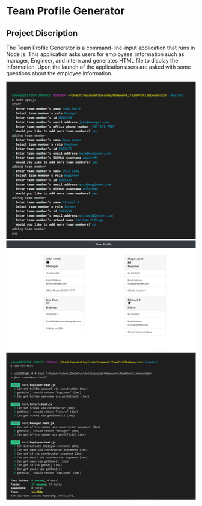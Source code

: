 # Team Profile Generator

## Project Discription 

The Team Profile Generator is a command-line-input application that runs in Node js. This application asks users for employees’ information such as manager, Engineer, and intern and generates HTML file to display the information. Upon the launch of the application users are asked with some questions about the employee information. 



<img src="Assets/Screenshot_1.png" alt="">


<img src="Assets/Screenshot_2.png" alt="">


<img src="Assets/Screenshot_3.png" alt="">